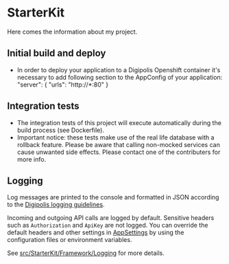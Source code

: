 # StarterKit 

Here comes the information about my project.

## Initial build and deploy

- In order to deploy your application to a Digipolis Openshift container it's necessary to add following section to the AppConfig of
  your application:
  "server": {
      "urls": "http://*:80"
  }

## Integration tests

- The integration tests of this project will execute automatically during the build process (see Dockerfile).
- Important notice: these tests make use of the real life database with a rollback feature. Please be aware that calling non-mocked services can cause unwanted side effects. Please contact one of the contributers for more info. 

## Logging

Log messages are printed to the console and formatted in JSON according to the [Digipolis logging guidelines](https://github.com/digipolisantwerpdocumentation/logging-requirements).

Incoming and outgoing API calls are logged by default. Sensitive headers such as `Authorization` and `ApiKey` are not logged. You can override the default headers and other settings in [AppSettings](src/StarterKit/Shared/Options/AppSettings.cs) by using the configuration files or environment variables.

See 
[src/StarterKit/Framework/Logging](src/StarterKit/Framework/Logging) for more details.

